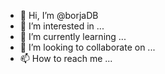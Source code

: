 - 👋 Hi, I’m @borjaDB
- 👀 I’m interested in ...
- 🌱 I’m currently learning ...
- 💞️ I’m looking to collaborate on ...
- 📫 How to reach me ...

<!---
borjaDB/borjaDB is a ✨ special ✨ repository because its `README.md` (this file) appears on your GitHub profile.
You can click the Preview link to take a look at your changes.
--->
